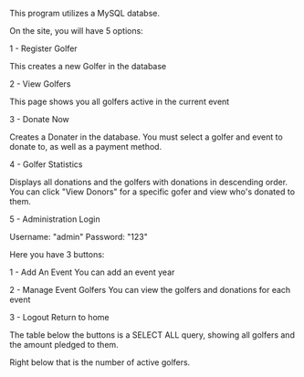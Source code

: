 This program utilizes a MySQL databse.

On the site, you will have 5 options:

1 - Register Golfer

  This creates a new Golfer in the database

2 - View Golfers

  This page shows you all golfers active in the current event

3 - Donate Now

  Creates a Donater in the database. You must select a golfer and event to donate to, as well as a payment method.

4 - Golfer Statistics

  Displays all donations and the golfers with donations in descending order. You can click "View Donors" for a specific gofer and view who's donated to them.

5 - Administration Login

  Username: "admin"
  Password: "123"

  Here you have 3 buttons:

  1 - Add An Event
    You can add an event year
    
  2 - Manage Event Golfers
    You can view the golfers and donations for each event
    
  3 - Logout
    Return to home

The table below the buttons is a SELECT ALL query, showing all golfers and the amount pledged to them.

Right below that is the number of active golfers.
